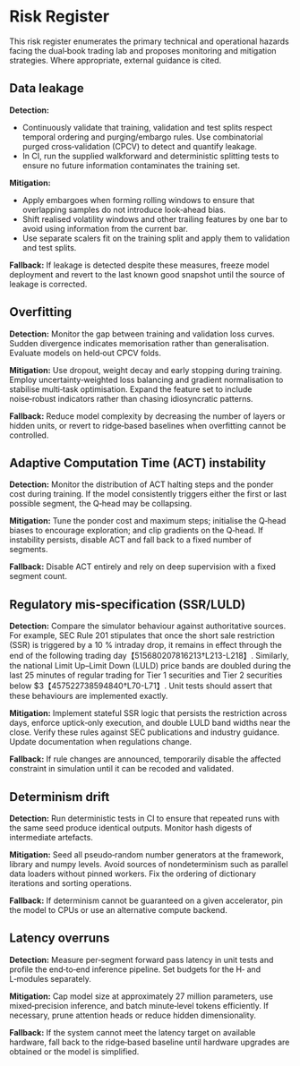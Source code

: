 # Risk Register

This risk register enumerates the primary technical and operational
hazards facing the dual‑book trading lab and proposes monitoring and
mitigation strategies.  Where appropriate, external guidance is
cited.

## Data leakage

**Detection:**

* Continuously validate that training, validation and test splits
  respect temporal ordering and purging/embargo rules.  Use
  combinatorial purged cross‑validation (CPCV) to detect and quantify
  leakage.
* In CI, run the supplied walkforward and deterministic splitting
  tests to ensure no future information contaminates the training set.

**Mitigation:**

* Apply embargoes when forming rolling windows to ensure that
  overlapping samples do not introduce look‑ahead bias.
* Shift realised volatility windows and other trailing features by one
  bar to avoid using information from the current bar.
* Use separate scalers fit on the training split and apply them to
  validation and test splits.

**Fallback:** If leakage is detected despite these measures, freeze
model deployment and revert to the last known good snapshot until the
source of leakage is corrected.

## Overfitting

**Detection:** Monitor the gap between training and validation loss
curves.  Sudden divergence indicates memorisation rather than
generalisation.  Evaluate models on held‑out CPCV folds.

**Mitigation:** Use dropout, weight decay and early stopping during
training.  Employ uncertainty‑weighted loss balancing and gradient
normalisation to stabilise multi‑task optimisation.  Expand the
feature set to include noise‑robust indicators rather than chasing
idiosyncratic patterns.

**Fallback:** Reduce model complexity by decreasing the number of
layers or hidden units, or revert to ridge‑based baselines when
overfitting cannot be controlled.

## Adaptive Computation Time (ACT) instability

**Detection:** Monitor the distribution of ACT halting steps and the
ponder cost during training.  If the model consistently triggers
either the first or last possible segment, the Q‑head may be
collapsing.

**Mitigation:** Tune the ponder cost and maximum steps; initialise
the Q‑head biases to encourage exploration; and clip gradients on
the Q‑head.  If instability persists, disable ACT and fall back to a
fixed number of segments.

**Fallback:** Disable ACT entirely and rely on deep supervision with
a fixed segment count.

## Regulatory mis‑specification (SSR/LULD)

**Detection:** Compare the simulator behaviour against authoritative
sources.  For example, SEC Rule 201 stipulates that once the short
sale restriction (SSR) is triggered by a 10 % intraday drop, it
remains in effect through the end of the following trading day【515680207816213†L213-L218】.
Similarly, the national Limit Up–Limit Down (LULD) price bands are
doubled during the last 25 minutes of regular trading for Tier 1
securities and Tier 2 securities below $3【457522738594840†L70-L71】.  Unit
tests should assert that these behaviours are implemented exactly.

**Mitigation:** Implement stateful SSR logic that persists the
restriction across days, enforce uptick‑only execution, and double
LULD band widths near the close.  Verify these rules against SEC
publications and industry guidance.  Update documentation when
regulations change.

**Fallback:** If rule changes are announced, temporarily disable the
affected constraint in simulation until it can be recoded and
validated.

## Determinism drift

**Detection:** Run deterministic tests in CI to ensure that repeated
runs with the same seed produce identical outputs.  Monitor hash
digests of intermediate artefacts.

**Mitigation:** Seed all pseudo‑random number generators at the
framework, library and numpy levels.  Avoid sources of nondeterminism
such as parallel data loaders without pinned workers.  Fix the
ordering of dictionary iterations and sorting operations.

**Fallback:** If determinism cannot be guaranteed on a given
accelerator, pin the model to CPUs or use an alternative compute
backend.

## Latency overruns

**Detection:** Measure per‑segment forward pass latency in unit tests
and profile the end‑to‑end inference pipeline.  Set budgets for the
H‑ and L‑modules separately.

**Mitigation:** Cap model size at approximately 27 million
parameters, use mixed‑precision inference, and batch minute‑level
tokens efficiently.  If necessary, prune attention heads or reduce
hidden dimensionality.

**Fallback:** If the system cannot meet the latency target on
available hardware, fall back to the ridge‑based baseline until
hardware upgrades are obtained or the model is simplified.